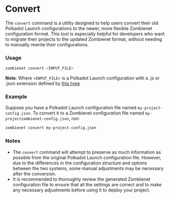 # Convert

The `convert` command is a utility designed to help users convert their old Polkadot Launch configurations to the newer, more flexible Zombienet configuration format. This tool is especially helpful for developers who want to migrate their projects to the updated Zombienet format, without needing to manually rewrite their configurations.

### Usage

```bash
zombienet convert <INPUT_FILE>
```

**Note**: Where ```<INPUT_FILE>``` is a Polkadot Launch configuration with a .js or .json extension defined by [this type](https://github.com/paritytech/polkadot-launch/blob/295a6870dd363b0b0108e745887f51e7141d7b5f/src/types.d.ts#L10)

### Example

Suppose you have a Polkadot Launch configuration file named `my-project-config.json`. To convert it to a Zombienet configuration file named `my-projectzombienet-config.json`, run:

```bash
zombienet convert my-project-config.json
```

### Notes

- The `convert` command will attempt to preserve as much information as possible from the original Polkadot Launch configuration file. However, due to the differences in the configuration structure and options between the two systems, some manual adjustments may be necessary after the conversion.
- It is recommended to thoroughly review the generated Zombienet configuration file to ensure that all the settings are correct and to make any necessary adjustments before using it to deploy your project.